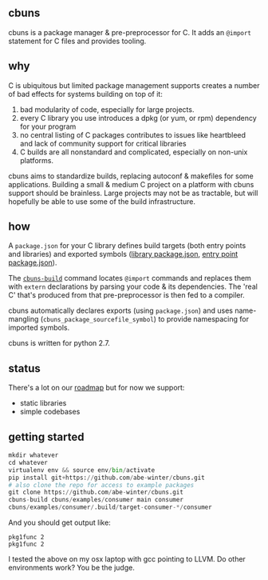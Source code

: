 ## cbuns

cbuns is a package manager & pre-preprocessor for C. It adds an `@import` statement for C files and provides tooling.

## why

C is ubiquitous but limited package management supports creates a number of bad effects for systems building on top of it:
1. bad modularity of code, especially for large projects.
1. every C library you use introduces a dpkg (or yum, or rpm) dependency for your program
1. no central listing of C packages contributes to issues like heartbleed and lack of community support for critical libraries
1. C builds are all nonstandard and complicated, especially on non-unix platforms.

cbuns aims to standardize builds, replacing autoconf & makefiles for some applications. Building a small & medium C project on a platform with cbuns support should be brainless. Large projects may not be as tractable, but will hopefully be able to use some of the build infrastructure.

## how

A `package.json` for your C library defines build targets (both entry points and libraries) and exported symbols ([library package.json](examples/pkgfunc/package.json), [entry point package.json](examples/consumer/package.json)).

The [`cbuns-build`](cbuns/commands/build.py) command locates `@import` commands and replaces them with `extern` declarations by parsing your code & its dependencies. The 'real C' that's produced from that pre-preprocessor is then fed to a compiler.

cbuns automatically declares exports (using `package.json`) and uses name-mangling (`cbuns_package_sourcefile_symbol`) to provide namespacing for imported symbols.

cbuns is written for python 2.7.

## status

There's a lot on our [roadmap](docs/roadmap.md) but for now we support:
* static libraries
* simple codebases

## getting started

```python
mkdir whatever
cd whatever
virtualenv env && source env/bin/activate
pip install git+https://github.com/abe-winter/cbuns.git
# also clone the repo for access to example packages
git clone https://github.com/abe-winter/cbuns.git
cbuns-build cbuns/examples/consumer main consumer
cbuns/examples/consumer/.build/target-consumer-*/consumer
```
And you should get output like:
```
pkg1func 2
pkg1func 2
```
I tested the above on my osx laptop with gcc pointing to LLVM. Do other environments work? You be the judge.
